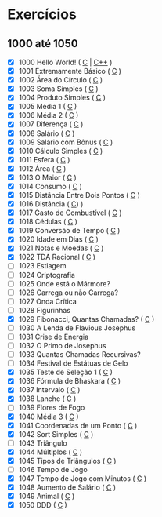 # Exercícios
## 1000 até 1050

- [x] 1000		Hello World! ( [C](https://github.com/thiagoeletronicag7/BeeCrowd/blob/main/C%C3%B3digos/1000%20-%201050/1000%20-%20Hello%20World/1000%20-%20Hello%20World.c) | [C++](https://github.com/thiagoeletronicag7/BeeCrowd/blob/main/C%C3%B3digos/1000%20-%201050/1000%20-%20Hello%20World/1000%20-%20Hello%20World.cpp) )
- [x] 1001		Extremamente Básico	( [C](https://github.com/thiagoeletronicag7/BeeCrowd/blob/main/C%C3%B3digos/1000%20-%201050/1001%20-%20Extremamente%20B%C3%A1sico/1001%20-%20Extremamente%20Basico.c) )
- [x] 1002		Área do Círculo	( [C](https://github.com/thiagoeletronicag7/BeeCrowd/blob/main/C%C3%B3digos/1000%20-%201050/1002%20-%20%C3%81rea%20do%20C%C3%ADrculo/1002%20-%20%C3%A1rea%20do%20c%C3%ADrculo.c) )
- [x] 1003		Soma Simples	( [C](https://github.com/thiagoeletronicag7/BeeCrowd/blob/main/C%C3%B3digos/1000%20-%201050/1003%20-%20Soma%20Simples/1003%20-%20Soma%20Simples.c) )
- [x] 1004		Produto Simples	( [C](https://github.com/thiagoeletronicag7/BeeCrowd/blob/main/C%C3%B3digos/1000%20-%201050/1004%20-%20Produto%20Simples/1004%20-%20Produto%20Simples.c) )
- [x] 1005		Média 1	( [C](https://github.com/thiagoeletronicag7/BeeCrowd/blob/main/C%C3%B3digos/1000%20-%201050/1005%20-%20M%C3%A9dia%201/1005%20-%20M%C3%A9dia%201.c) )
- [x] 1006		Média 2	( [C](https://github.com/thiagoeletronicag7/BeeCrowd/blob/main/C%C3%B3digos/1000%20-%201050/1006%20-%20M%C3%A9dia%202/1006%20-%20M%C3%A9dia%202.c) )
- [x] 1007		Diferença	( [C](https://github.com/thiagoeletronicag7/BeeCrowd/blob/main/C%C3%B3digos/1000%20-%201050/1007%20-%20Diferen%C3%A7a/1007%20-%20Diferen%C3%A7a.c) )
- [x] 1008		Salário ( [C](https://github.com/thiagoeletronicag7/BeeCrowd/blob/main/C%C3%B3digos/1000%20-%201050/1008%20-%20Sal%C3%A1rio/1008%20-%20Sal%C3%A1rio.c) )
- [x] 1009		Salário com Bônus	( [C](https://github.com/thiagoeletronicag7/BeeCrowd/blob/main/C%C3%B3digos/1000%20-%201050/1009%20-%20Sal%C3%A1rio%20com%20B%C3%B4nus/1009%20-%20Sal%C3%A1rio%20com%20B%C3%B4nus.c) )	
- [x] 1010		Cálculo Simples	( [C](https://github.com/thiagoeletronicag7/BeeCrowd/blob/main/C%C3%B3digos/1000%20-%201050/1010%20-%20C%C3%A1lculo%20Simples/1010%20-%20C%C3%A1lculo%20Simples.c) )
- [x] 1011		Esfera ( [C](https://github.com/thiagoeletronicag7/BeeCrowd/blob/main/C%C3%B3digos/1000%20-%201050/1011%20-%20Esfera/1011%20-%20Esfera.c) )
- [x] 1012		Área ( [C](https://github.com/thiagoeletronicag7/BeeCrowd/blob/main/C%C3%B3digos/1000%20-%201050/1012%20-%20%C3%81rea/1012%20-%20%C3%81rea.c) )
- [x] 1013		O Maior	( [C](https://github.com/thiagoeletronicag7/BeeCrowd/blob/main/C%C3%B3digos/1000%20-%201050/1013%20-%20O%20Maior/1013%20-%20O%20Maior.c) )
- [x] 1014		Consumo	( [C](https://github.com/thiagoeletronicag7/BeeCrowd/blob/main/C%C3%B3digos/1000%20-%201050/1014%20-%20Consumo/1014%20-%20Consumo.c) )
- [x] 1015		Distância Entre Dois Pontos	( [C](https://github.com/thiagoeletronicag7/BeeCrowd/blob/main/C%C3%B3digos/1000%20-%201050/1015%20-%20Dist%C3%A2ncia%20Entre%20Dois%20Pontos/1015%20-%20Dist%C3%A2ncia%20Entre%20Dois%20Pontos.c) )
- [x] 1016		Distância	( [C](https://github.com/thiagoeletronicag7/BeeCrowd/blob/main/C%C3%B3digos/1000%20-%201050/1016%20-%20Dist%C3%A2ncia/1016%20-%20Dist%C3%A2ncia.c)) )
- [x] 1017		Gasto de Combustível ( [C](https://github.com/thiagoeletronicag7/BeeCrowd/blob/main/C%C3%B3digos/1000%20-%201050/1017%20-%20Gasto%20de%20Combust%C3%ADvel/1017%20-%20Gasto%20de%20Combust%C3%ADvel.c) )	
- [x] 1018		Cédulas ( [C](https://github.com/thiagoeletronicag7/BeeCrowd/blob/main/C%C3%B3digos/1000%20-%201050/1018%20-%20C%C3%A9dulas/1018%20-%20C%C3%A9dulas.c) )
- [x] 1019		Conversão de Tempo ( [C](https://github.com/thiagoeletronicag7/BeeCrowd/blob/main/C%C3%B3digos/1000%20-%201050/1019%20-%20Convers%C3%A3o%20de%20Tempo/1019%20-%20Convers%C3%A3o%20de%20Tempo.c) )
- [x] 1020		Idade em Dias	( [C](https://github.com/thiagoeletronicag7/BeeCrowd/blob/main/C%C3%B3digos/1000%20-%201050/1020%20-%20Idade%20em%20Dias/1020%20-%20Idade%20em%20Dias.c) )
- [x] 1021		Notas e Moedas ( [C](https://github.com/thiagoeletronicag7/BeeCrowd/blob/main/C%C3%B3digos/1000%20-%201050/1021%20-%20Notas%20e%20Moedas/1021%20-%20Notas%20e%20Moedas.c) )	
- [x] 1022		TDA Racional ( [C](https://github.com/thiagoeletronicag7/BeeCrowd/blob/main/C%C3%B3digos/1000%20-%201050/1022%20-%20TDA%20Racional/1022%20-%20TDA%20Racional.c) )
- [ ] 1023		Estiagem	
- [ ] 1024		Criptografia	
- [ ] 1025		Onde está o Mármore?	
- [ ] 1026		Carrega ou não Carrega?	
- [ ] 1027		Onda Crítica		
- [ ] 1028		Figurinhas	
- [x] 1029		Fibonacci, Quantas Chamadas? ( [C](https://github.com/thiagoeletronicag7/BeeCrowd/blob/main/C%C3%B3digos/1000%20-%201050/1029%20-%20Fibonacci%2C%20Quantas%20Chamadas/1029%20-%20Fibonacci%2C%20Quantas%20Chamadas.c) )
- [ ] 1030		A Lenda de Flavious Josephus		
- [ ] 1031		Crise de Energia
- [ ] 1032		O Primo de Josephus	
- [ ] 1033		Quantas Chamadas Recursivas?	
- [ ] 1034		Festival de Estátuas de Gelo	
- [x] 1035		Teste de Seleção 1 ( [C](https://github.com/thiagoeletronicag7/BeeCrowd/blob/main/C%C3%B3digos/1000%20-%201050/1035%20-%20Teste%20de%20Sele%C3%A7%C3%A3o%201/1035%20-%20Teste%20de%20Sele%C3%A7%C3%A3o%201.c) )
- [x] 1036		Fórmula de Bhaskara	( [C](https://github.com/thiagoeletronicag7/BeeCrowd/blob/main/C%C3%B3digos/1000%20-%201050/1036%20-%20F%C3%B3rmula%20de%20Bhaskara/1036%20-%20F%C3%B3rmula%20de%20Bhaskara.c) )
- [x] 1037		Intervalo	( [C](https://github.com/thiagoeletronicag7/BeeCrowd/blob/main/C%C3%B3digos/1000%20-%201050/1037%20-%20Intervalo/1037%20-%20Intervalo.c) )
- [x] 1038		Lanche ( [C](https://github.com/thiagoeletronicag7/BeeCrowd/blob/main/C%C3%B3digos/1000%20-%201050/1038%20-%20Lanche/1038%20-%20Lanche.c) )
- [ ] 1039		Flores de Fogo
- [x] 1040		Média 3	( [C](https://github.com/thiagoeletronicag7/BeeCrowd/blob/main/C%C3%B3digos/1000%20-%201050/1040%20-%20M%C3%A9dia%203/1040%20-%20M%C3%A9dia%203.c) )
- [x] 1041		Coordenadas de um Ponto	( [C](https://github.com/thiagoeletronicag7/BeeCrowd/blob/main/C%C3%B3digos/1000%20-%201050/1041%20-%20Coordenadas%20de%20um%20Ponto/1041%20-%20Coordenadas%20de%20um%20Ponto.c) )
- [x] 1042		Sort Simples ( [C](https://github.com/thiagoeletronicag7/BeeCrowd/blob/main/C%C3%B3digos/1000%20-%201050/1042%20-%20Sort%20Simples/1042%20-%20Sort%20Simples.c) )
- [ ] 1043		Triângulo	
- [x] 1044		Múltiplos	( [C](https://github.com/thiagoeletronicag7/BeeCrowd/blob/main/C%C3%B3digos/1000%20-%201050/1044%20-%20M%C3%BAltiplos/1044%20-%20M%C3%BAltiplos.c) )
- [x] 1045		Tipos de Triângulos	( [C](https://github.com/thiagoeletronicag7/BeeCrowd/blob/main/C%C3%B3digos/1000%20-%201050/1045%20-%20Tipos%20de%20Tri%C3%A2ngulos/1045%20-%20Tipos%20de%20Tri%C3%A2ngulos.c) )
- [ ] 1046		Tempo de Jogo		
- [x] 1047		Tempo de Jogo com Minutos	( [C](https://github.com/thiagoeletronicag7/BeeCrowd/blob/main/C%C3%B3digos/1000%20-%201050/1047%20-%20Tempo%20de%20Jogo%20com%20Minutos/1047%20-%20Tempo%20de%20Jogo%20com%20Minutos.c) )
- [x] 1048		Aumento de Salário ( [C](https://github.com/thiagoeletronicag7/BeeCrowd/blob/main/C%C3%B3digos/1000%20-%201050/1048%20-%20Aumento%20de%20Sal%C3%A1rio/1048%20-%20Aumento%20de%20Sal%C3%A1rio.c) )		
- [x] 1049		Animal ( [C](https://github.com/thiagoeletronicag7/BeeCrowd/blob/main/C%C3%B3digos/1000%20-%201050/1049%20-%20Animal/1049%20-%20Animal.c) )
- [x] 1050		DDD	( [C](https://github.com/thiagoeletronicag7/BeeCrowd/blob/main/C%C3%B3digos/1000%20-%201050/1050%20-%20DDD/1050%20-%20DDD.c) )
